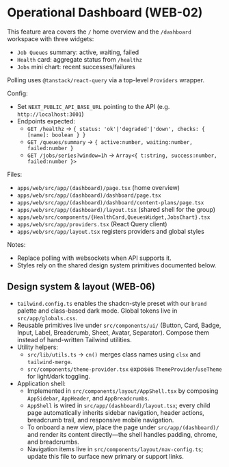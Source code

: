 # Operational Dashboard (WEB-02)

This feature area covers the `/` home overview and the `/dashboard` workspace with three widgets:
- `Job Queues` summary: active, waiting, failed
- `Health` card: aggregate status from `/healthz`
- `Jobs` mini chart: recent successes/failures

Polling uses `@tanstack/react-query` via a top-level `Providers` wrapper.

Config:
- Set `NEXT_PUBLIC_API_BASE_URL` pointing to the API (e.g. `http://localhost:3001`)
- Endpoints expected:
  - `GET /healthz` -> `{ status: 'ok'|'degraded'|'down', checks: { [name]: boolean } }`
  - `GET /queues/summary` -> `{ active:number, waiting:number, failed:number }`
  - `GET /jobs/series?window=1h` -> `Array<{ t:string, success:number, failed:number }>`

Files:
- `apps/web/src/app/(dashboard)/page.tsx` (home overview)
- `apps/web/src/app/(dashboard)/dashboard/page.tsx`
- `apps/web/src/app/(dashboard)/dashboard/content-plans/page.tsx`
- `apps/web/src/app/(dashboard)/layout.tsx` (shared shell for the group)
- `apps/web/src/components/{HealthCard,QueuesWidget,JobsChart}.tsx`
- `apps/web/src/app/providers.tsx` (React Query client)
- `apps/web/src/app/layout.tsx` registers providers and global styles

Notes:
- Replace polling with websockets when API supports it.
- Styles rely on the shared design system primitives documented below.

## Design system & layout (WEB-06)

- `tailwind.config.ts` enables the shadcn-style preset with our `brand` palette and class-based dark mode. Global tokens live in
  `src/app/globals.css`.
- Reusable primitives live under `src/components/ui/` (Button, Card, Badge, Input, Label, Breadcrumb, Sheet, Avatar, Separator).
  Compose them instead of hand-written Tailwind utilities.
- Utility helpers:
  - `src/lib/utils.ts` → `cn()` merges class names using `clsx` and `tailwind-merge`.
  - `src/components/theme-provider.tsx` exposes `ThemeProvider`/`useTheme` for light/dark toggling.
- Application shell:
  - Implemented in `src/components/layout/AppShell.tsx` by composing `AppSidebar`, `AppHeader`, and `AppBreadcrumbs`.
  - `AppShell` is wired in `src/app/(dashboard)/layout.tsx`; every child page automatically inherits sidebar navigation, header
    actions, breadcrumb trail, and responsive mobile navigation.
  - To onboard a new view, place the page under `src/app/(dashboard)/` and render its content directly—the shell handles padding,
    chrome, and breadcrumbs.
  - Navigation items live in `src/components/layout/nav-config.ts`; update this file to surface new primary or support links.
